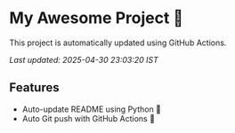 # My Awesome Project 🚀

This project is automatically updated using GitHub Actions.

_Last updated: 2025-04-30 23:03:20 IST_

## Features
- Auto-update README using Python 🐍
- Auto Git push with GitHub Actions 🤖
